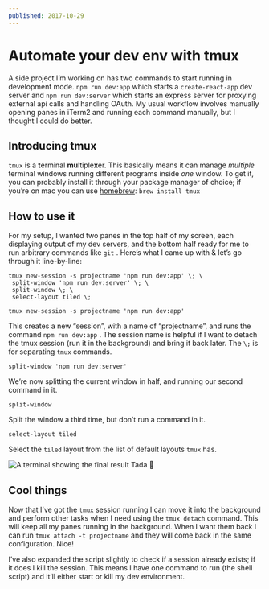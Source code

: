 ```yaml
---
published: 2017-10-29
---
```


# Automate your dev env with tmux

A side project I’m working on has two commands to start running in development
mode. `npm run dev:app` which starts a `create-react-app` dev server and
`npm
run dev:server` which starts an express server for proxying external api
calls and handling OAuth. My usual workflow involves manually opening panes in
iTerm2 and running each command manually, but I thought I could do better.

## Introducing tmux

`tmux` is a **t**erminal **mu**ltiple**x**er. This basically means it can manage
_multiple_ terminal windows running different programs inside _one_ window. To
get it, you can probably install it through your package manager of choice; if
you’re on mac you can use [homebrew](https://brew.sh/): `brew install tmux`

## How to use it

For my setup, I wanted two panes in the top half of my screen, each displaying
output of my dev servers, and the bottom half ready for me to run arbitrary
commands like `git` . Here’s what I came up with & let’s go through it
line-by-line:

    tmux new-session -s projectname 'npm run dev:app' \; \
     split-window 'npm run dev:server' \; \
     split-window \; \
     select-layout tiled \;

`tmux new-session -s projectname 'npm run dev:app'`

This creates a new “session”, with a name of “projectname”, and runs the command
`npm run dev:app` . The session name is helpful if I want to detach the tmux
session (run it in the background) and bring it back later. The `\;` is for
separating `tmux` commands.

`split-window 'npm run dev:server'`

We’re now splitting the current window in half, and running our second command
in it.

`split-window`

Split the window a third time, but don’t run a command in it.

`select-layout tiled`

Select the `tiled` layout from the list of default layouts `tmux` has.

![A terminal showing the final result](/img/automate-your-dev-env-with-tmux.png)
Tada 🎉

## Cool things

Now that I’ve got the `tmux` session running I can move it into the background
and perform other tasks when I need using the `tmux detach` command. This will
keep all my panes running in the background. When I want them back I can run
`tmux attach -t projectname` and they will come back in the same configuration.
Nice!

I’ve also expanded the script slightly to check if a session already exists; if
it does I kill the session. This means I have one command to run (the shell
script) and it’ll either start or kill my dev environment.

